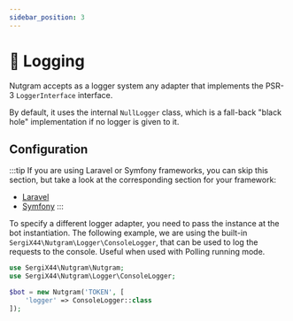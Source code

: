 ```yaml
---
sidebar_position: 3
---
```


# 📰 Logging

Nutgram accepts as a logger system any adapter that implements the PSR-3 `LoggerInterface` interface.

By default, it uses the internal `NullLogger` class, 
which is a fall-back "black hole" implementation if no logger is given to it.

## Configuration

:::tip
If you are using Laravel or Symfony frameworks, you can skip this section, but take a look at the corresponding section
for your framework:

- [Laravel](laravel.md#logging)
- [Symfony](symfony.md#logging)
:::

To specify a different logger adapter, you need to pass the instance at the bot instantiation. The following example, we
are using the built-in `SergiX44\Nutgram\Logger\ConsoleLogger`, that can be used to log the requests to the console.
Useful when used with Polling running mode.

```php
use SergiX44\Nutgram\Nutgram;
use SergiX44\Nutgram\Logger\ConsoleLogger;

$bot = new Nutgram('TOKEN', [
    'logger' => ConsoleLogger::class
]);
```